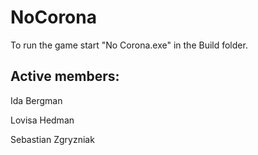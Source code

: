 # NoCorona

To run the game start "No Corona.exe" in the Build folder. 

## Active members: 

Ida Bergman

Lovisa Hedman

Sebastian Zgryzniak
